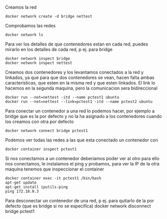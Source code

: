 Creamos la red

	docker network create -d bridge nettest

Comprobamos las redes

	docker network ls

Para ver los detalles de que contenedores estan en cada red, puedes mirarlo en los detalles de cada red, p ej. para bridge

	docker network inspect bridge
	docker network inspect nettest

Creamos dos contenedores y los levantamos conectados a la red y linkados, ya que para que dos contenedores se vean, 
hacen falta ambas caracteristicas, que esten en la misma red y que esten linkados. El link lo hacemos en la segunda
maquina, pero la comunicacion sera bidireccional

	docker run --net=nettest -itd --name pctest1 ubuntu
	docker run --net=nettest --link=pctest1 -itd --name pctest2 ubuntu

Para conectar un contenedor a una red lo podemos hacer, por ejemplo a bridge que es la por defecto y no la ha asignado
a los contenedores cuando los creamos con otra por defecto

	docker network connect bridge pctest1

Podemos ver todas las redes a las que esta conectado un contenedor con

	docker container inspect pctest1

Si nos conectamos a un contenedor deberiamos poder ver al otro para ello nos conectamos, le instalamos el ping
y probamos, para ver la IP de la otra maquina tenemos que inspeccionar el container

	docker container exec -it pctest1 /bin/bash
	apt-get update
	apt-get install iputils-ping
	ping 172.18.0.3	


Para desconectar un contenedor de una red, p ej. para quitarlo de la por defecto (que es bridge si no se especifica)
	docker network disconnect bridge pctest1

